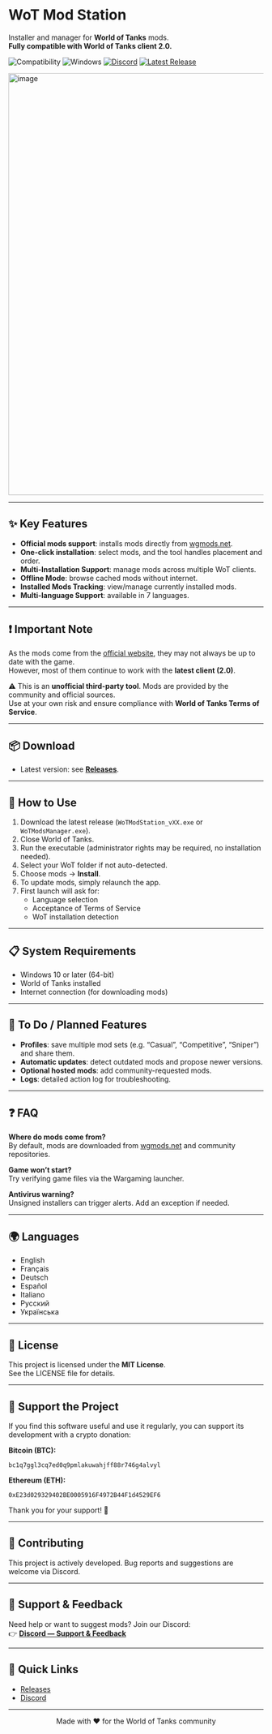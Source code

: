 # WoT Mod Station

Installer and manager for **World of Tanks** mods.  
**Fully compatible with World of Tanks client 2.0.**

![Compatibility](https://img.shields.io/badge/World_of_Tanks-2.0_compatible-green) 
![Windows](https://img.shields.io/badge/OS-Windows-blue) 
[![Discord](https://img.shields.io/badge/Discord-Join-5865F2)](https://discord.gg/YyVUvAJnUc) 
[![Latest Release](https://img.shields.io/github/v/release/BabasGames/wot-mod-station)](https://github.com/BabasGames/wot-mod-station/releases/latest)

<img width="1200" height="832" alt="image" src="https://github.com/user-attachments/assets/f6111e2c-d6af-4bdf-8400-7888d8daa2ae" />

---

## ✨ Key Features

- **Official mods support**: installs mods directly from [wgmods.net](https://wgmods.net).
- **One-click installation**: select mods, and the tool handles placement and order.
- **Multi-Installation Support**: manage mods across multiple WoT clients.
- **Offline Mode**: browse cached mods without internet.
- **Installed Mods Tracking**: view/manage currently installed mods.
- **Multi-language Support**: available in 7 languages.

---

## ❗ Important Note

As the mods come from the [official website](https://wgmods.net), they may not always be up to date with the game.  
However, most of them continue to work with the **latest client (2.0)**.  

⚠️ This is an **unofficial third-party tool**. Mods are provided by the community and official sources.  
Use at your own risk and ensure compliance with **World of Tanks Terms of Service**.

---

## 📦 Download

- Latest version: see [**Releases**](https://github.com/BabasGames/wot-mod-station/releases/latest).

---

## 🚀 How to Use

1. Download the latest release (`WoTModStation_vXX.exe` or `WoTModsManager.exe`).  
2. Close World of Tanks.  
3. Run the executable (administrator rights may be required, no installation needed).  
4. Select your WoT folder if not auto-detected.  
5. Choose mods → **Install**.  
6. To update mods, simply relaunch the app.  
7. First launch will ask for:
   - Language selection  
   - Acceptance of Terms of Service  
   - WoT installation detection  

---

## 📋 System Requirements

- Windows 10 or later (64-bit)  
- World of Tanks installed  
- Internet connection (for downloading mods)  

---

## 📝 To Do / Planned Features

- **Profiles**: save multiple mod sets (e.g. “Casual”, “Competitive”, “Sniper”) and share them.  
- **Automatic updates**: detect outdated mods and propose newer versions.  
- **Optional hosted mods**: add community-requested mods.  
- **Logs**: detailed action log for troubleshooting.  

---

## ❓ FAQ

**Where do mods come from?**  
By default, mods are downloaded from [wgmods.net](https://wgmods.net) and community repositories.  

**Game won’t start?**  
Try verifying game files via the Wargaming launcher.  

**Antivirus warning?**  
Unsigned installers can trigger alerts. Add an exception if needed.  

---

## 🌍 Languages

- English  
- Français  
- Deutsch  
- Español  
- Italiano  
- Русский  
- Українська  

---

## 📝 License

This project is licensed under the **MIT License**.  
See the LICENSE file for details.  

---

## 💝 Support the Project

If you find this software useful and use it regularly, you can support its development with a crypto donation:

**Bitcoin (BTC):**
```
bc1q7ggl3cq7ed0q9pmlakuwahjff88r746g4alvyl
```

**Ethereum (ETH):**
```
0xE23d029329402BE0005916F4972B44F1d4529EF6
```

Thank you for your support! 🙏

---

## 🤝 Contributing

This project is actively developed. Bug reports and suggestions are welcome via Discord.  

---

## 🤝 Support & Feedback

Need help or want to suggest mods? Join our Discord:  
👉 [**Discord — Support & Feedback**](https://discord.gg/YyVUvAJnUc)

---

## 🔗 Quick Links

- [Releases](https://github.com/BabasGames/wot-mod-station/releases/latest)  
- [Discord](https://discord.gg/YyVUvAJnUc)  

---

<p align="center">Made with ❤️ for the World of Tanks community</p>
